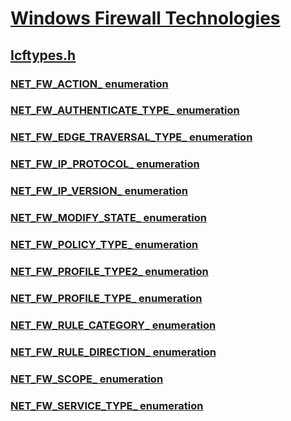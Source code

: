 # [Windows Firewall Technologies](../_ics/index.md)
## [Icftypes.h](index.md)
### [NET_FW_ACTION_ enumeration](../icftypes/ne-icftypes-net_fw_action_.md)
### [NET_FW_AUTHENTICATE_TYPE_ enumeration](../icftypes/ne-icftypes-net_fw_authenticate_type_.md)
### [NET_FW_EDGE_TRAVERSAL_TYPE_ enumeration](../icftypes/ne-icftypes-net_fw_edge_traversal_type_.md)
### [NET_FW_IP_PROTOCOL_ enumeration](../icftypes/ne-icftypes-net_fw_ip_protocol_.md)
### [NET_FW_IP_VERSION_ enumeration](../icftypes/ne-icftypes-net_fw_ip_version_.md)
### [NET_FW_MODIFY_STATE_ enumeration](../icftypes/ne-icftypes-net_fw_modify_state_.md)
### [NET_FW_POLICY_TYPE_ enumeration](../icftypes/ne-icftypes-net_fw_policy_type_.md)
### [NET_FW_PROFILE_TYPE2_ enumeration](../icftypes/ne-icftypes-net_fw_profile_type2_.md)
### [NET_FW_PROFILE_TYPE_ enumeration](../icftypes/ne-icftypes-net_fw_profile_type_.md)
### [NET_FW_RULE_CATEGORY_ enumeration](../icftypes/ne-icftypes-net_fw_rule_category_.md)
### [NET_FW_RULE_DIRECTION_ enumeration](../icftypes/ne-icftypes-net_fw_rule_direction_.md)
### [NET_FW_SCOPE_ enumeration](../icftypes/ne-icftypes-net_fw_scope_.md)
### [NET_FW_SERVICE_TYPE_ enumeration](../icftypes/ne-icftypes-net_fw_service_type_.md)
